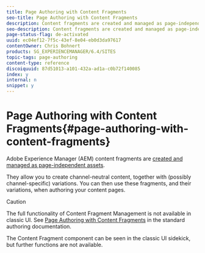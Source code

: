 ```yaml
---
title: Page Authoring with Content Fragments
seo-title: Page Authoring with Content Fragments
description: Content fragments are created and managed as page-independent assets. They allow you to create channel-neutral content, together with variations.
seo-description: Content fragments are created and managed as page-independent assets. They allow you to create channel-neutral content, together with variations.
page-status-flag: de-activated
uuid: ec04ef12-7f5c-43ef-8e04-eb0d3da97617
contentOwner: Chris Bohnert
products: SG_EXPERIENCEMANAGER/6.4/SITES
topic-tags: page-authoring
content-type: reference
discoiquuid: 87d51013-a101-432a-ad1a-c0b72f140085
index: y
internal: n
snippet: y
---
```


# Page Authoring with Content Fragments{#page-authoring-with-content-fragments}

<!--
Comment Type: remark
Last Modified By: (ims-author-57F1056A4CD116590A746C15@AdobeID)
Last Modified Date: 2017-11-30T05:06:13.512-0500
<p>see</p>
<ul>
<li><a href="https://wiki.corp.adobe.com/display/WEM/Content+Fragment+Management">https://wiki.corp.adobe.com/display/WEM/Content+Fragment+Management</a></li>
<li><a href="https://wiki.corp.adobe.com/pages/viewpage.action?spaceKey=~chuesler&title=Gartner+Nov+11+Demo+Script">https://wiki.corp.adobe.com/pages/viewpage.action?spaceKey=~chuesler&title=Gartner+Nov+11+Demo+Script</a></li>
<li><a href="https://wiki.corp.adobe.com/display/~gknob/Content+Fragment+Management">https://wiki.corp.adobe.com/display/~gknob/Content+Fragment+Management</a></li>
</ul>
-->

Adobe Experience Manager (AEM) content fragments are [created and managed as page-independent assets](../../../assets/using/content-fragments.md).

They allow you to create channel-neutral content, together with (possibly channel-specific) variations. You can then use these fragments, and their variations, when authoring your content pages.

>[!CAUTION]
>
>The full functionality of Content Fragment Management is not available in classic UI. See [Page Authoring with Content Fragments](../../../sites/authoring/using/content-fragments.md) in the standard authoring documentation.
>
>The Content Fragment component can be seen in the classic UI sidekick, but further functions are not available.

